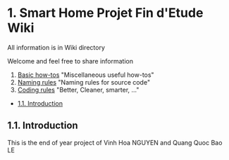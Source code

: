 # 1. Smart Home Projet Fin d'Etude Wiki <!-- omit in toc -->

All information is in Wiki directory

Welcome and feel free to share information

1. [Basic how-tos](Wiki/HOWTOS.md) "Miscellaneous useful how-tos"
2. [Naming rules](Wiki/Naming_rules.md) "Naming rules for source code"
3. [Coding rules](Wiki/Coding_rules.md) "Better, Cleaner, smarter, ..."

- [1.1. Introduction](#11-introduction)

## 1.1. Introduction

This is the end of year project of Vinh Hoa NGUYEN and Quang Quoc Bao LE
